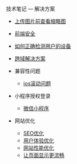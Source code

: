 <div class="sidebar-title">技术笔记 — 解决方案</div>
<template id="root-breadcrumb">解决方案</template>

- [上传图片前查看缩略图](document/技术笔记/解决方案/上传图片前查看缩略图.md)
- [前端安全](document/技术笔记/解决方案/前端安全.md)
- [如何正确检测用户的设备](document/技术笔记/解决方案/如何正确检测用户的设备.md)
- [跨域解决方案](document/技术笔记/解决方案/跨域解决方案.md)

- 兼容性问题

  - [ios滚动问题](document/技术笔记/解决方案/兼容性问题/ios滚动问题.md)

- 小程序授权登录

  - [微信小程序](document/技术笔记/解决方案/小程序授权登录/微信小程序.md)

- 网站优化

  - [SEO优化](document/技术笔记/解决方案/网站优化/SEO优化.md)
  - [用户体验优化](document/技术笔记/解决方案/网站优化/用户体验优化.md)
  - [网站性能优化](document/技术笔记/解决方案/网站优化/网站性能优化.md)
  - [让页面显示更流畅](document/技术笔记/解决方案/网站优化/让页面显示更流畅.md)

